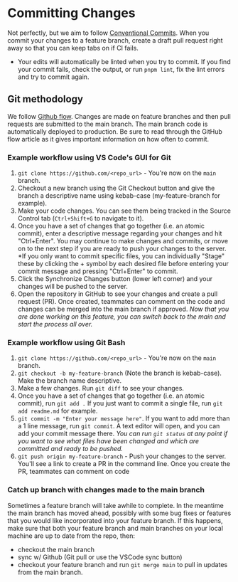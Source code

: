 # Committing Changes

Not perfectly, but we aim to follow [Conventional Commits](https://www.conventionalcommits.org/en/v1.0.0/). When you commit your changes to a feature branch, create a draft pull request right away so that you can keep tabs on if CI fails.
- Your edits will automatically be linted when you try to commit. If you find your commit fails, check the output, or run `pnpm lint`, fix the lint errors and try to commit again.

## Git methodology

We follow [Github flow](https://guides.github.com/introduction/flow/). Changes are made on feature branches and then pull requests are submitted to the main branch. The main branch code is automatically deployed to production. Be sure to read through the GitHub flow article as it gives important information on how often to commit.

### Example workflow using VS Code's GUI for Git

1. `git clone https://github.com/<repo_url>` - You're now on the `main` branch.
2. Checkout a new branch using the Git Checkout button and give the branch a descriptive name using kebab-case (my-feature-branch for example).
3. Make your code changes. You can see them being tracked in the Source Control tab (`Ctrl+Shift+G` to navigate to it).
4. Once you have a set of changes that go together (i.e. an atomic commit), enter a descriptive message regarding your changes and hit "Ctrl+Enter". You may continue to make changes and commits, or move on to the next step if you are ready to push your changes to the server. \*If you only want to commit specific files, you can individually "Stage" these by clicking the + symbol by each desired file before entering your commit message and pressing "Ctrl+Enter" to commit.
5. Click the Synchronize Changes button (lower left corner) and your changes will be pushed to the server.
6. Open the repository in GitHub to see your changes and create a pull request (PR). Once created, teammates can comment on the code and changes can be merged into the main branch if approved. _Now that you are done working on this feature, you can switch back to the main and start the process all over._

### Example workflow using Git Bash

1. `git clone https://github.com/<repo_url>` - You're now on the `main` branch.
2. `git checkout -b my-feature-branch` (Note the branch is kebab-case). Make the branch name descriptive.
3. Make a few changes. Run `git diff` to see your changes.
4. Once you have a set of changes that go together (i.e. an atomic commit), run `git add .` If you just want to commit a single file, run `git add readme.md` for example.
5. `git commit -m "Enter your message here"`. If you want to add more than a 1 line message, run `git commit`.
   A text editor will open, and you can add your commit message there. _You can run `git status` at any point if you want to see what files have been changed and which are committed and ready to be pushed._
6. `git push origin my-feature-branch` - Push your changes to the server. You'll see a link to create a PR in the command line. Once you create the PR, teammates can comment on code

### Catch up branch with changes made to the main branch

Sometimes a feature branch will take awhile to complete. In the meantime the main branch has moved ahead, possibly with some bug fixes or features that you would like incorporated into your feature branch. If this happens, make sure that both your feature branch and main branches on your local machine are up to date from the repo, then:

- checkout the main branch
- sync w/ Github (Git pull or use the VSCode sync button)
- checkout your feature branch and run `git merge main` to pull in updates from the main branch.

